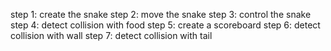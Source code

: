 step 1: create the snake
step 2: move the snake
step 3: control the snake
step 4: detect collision with food
step 5: create a scoreboard
step 6: detect collision with wall
step 7: detect collision with tail
